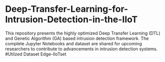 # Deep-Transfer-Learning-for-Intrusion-Detection-in-the-IIoT
This repository presents the highly optimized Deep Transfer Learning (DTL) and Genetic Algorithm (GA) based intrusion detection framework. The complete Jupyter Notebooks and dataset are shared for upcoming researchers to contribute to advancements in intrusion detection systems.
#Utilzed Dataset Edge-IIoTset
